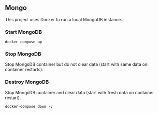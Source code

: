 ## Mongo

This project uses Docker to run a local MongoDB instance.




### Start MongoDB

```
docker-compose up
```

### Stop MongoDB

Stop MongoDB container but do not clear data (start with same data on container restarts).

### Destroy MongoDB

Stop MongoDB container and clear data (start with fresh data on container restart).

```
docker-compose down -v
```
